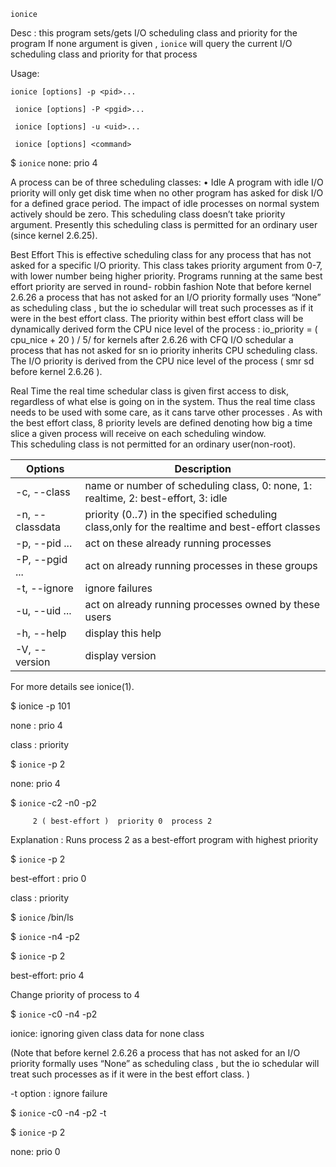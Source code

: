 `ionice`

Desc : 
	this program sets/gets I/O scheduling class and priority for the program If none argument is given , `ionice` will query the current I/O scheduling class and priority for that process

Usage:

 `ionice [options] -p <pid>...`
 
` ionice [options] -P <pgid>...`

` ionice [options] -u <uid>...`

` ionice [options] <command>`


$ `ionice` 
none: prio 4


A process can be of three scheduling classes:
    • Idle
		A program with idle  I/O priority will only get disk time when no other program has asked for disk I/O for a defined grace period.
		The impact of idle processes on normal system actively should be zero.
		This scheduling class doesn’t take priority argument.
		Presently this scheduling class is permitted for an ordinary user (since kernel 2.6.25).
    
   Best Effort
		This is effective scheduling class for any process that has not asked for a specific I/O priority.
		This class takes priority argument from 0-7, with lower number being higher priority.
		Programs running at the same best effort priority are served in round- robbin fashion
		Note that before kernel 2.6.26  a process that has not asked for an I/O priority formally uses “None” as scheduling class , but the io schedular will treat such processes as if it were in the best effort class. 
		The priority within best effort class will be dynamically derived form the CPU nice level of the process : io_priority = ( cpu_nice + 20 ) / 5/
		for kernels after 2.6.26 with CFQ I/O schedular a process that has not asked for sn io priority inherits CPU scheduling class.
		The I/O priority is derived from the CPU nice level of the process ( smr sd before kernel 2.6.26 ).


  Real Time
		the real time schedular class is given first access to disk, regardless of what else is going on in the system.
		Thus the real time class needs to be used with some care, as it cans tarve other processes .
		As with the best effort class, 8 priority levels are defined denoting how big a time slice a given process will receive on each scheduling window.	
		This scheduling class is not permitted for an ordinary user(non-root).


| Options | Description |
|---|---|
| -c, --class <class>   | name or number of scheduling class, 0: none, 1: realtime, 2: best-effort, 3: idle|
| -n, --classdata <num> | priority (0..7) in the specified scheduling class,only for the realtime and best-effort classes|
| -p, --pid <pid>...    | act on these already running processes|
| -P, --pgid <pgrp>...  | act on already running processes in these groups|
| -t, --ignore          | ignore failures|
| -u, --uid <uid>...    | act on already running processes owned by these users|
| -h, --help            | display this help|
| -V, --version         | display version|

For more details see ionice(1).


$ ionice -p 101
  
none : prio 4
  
class : priority

$ `ionice` -p 2
  
none: prio 4

$ `ionice`    -c2			-n0 		-p2
  
	     2 ( best-effort )	priority 0	process 2

Explanation :	 Runs process 2 as a best-effort program with highest priority

$ `ionice` -p 2
  
best-effort : prio 0
  
class	       : priority

$ `ionice` /bin/ls

$ `ionice` -n4 -p2
  
$ `ionice` -p 2
  
best-effort: prio 4
  
Change priority of process to 4
  
$ `ionice` -c0 -n4 -p2
  
ionice: ignoring given class data for none class
  
(Note that before kernel 2.6.26  a process that has not asked for an I/O priority formally uses “None” as scheduling class , but the io schedular will treat such processes as if it were in the best effort class. )

-t option : ignore failure
  
$ `ionice` -c0 -n4 -p2 -t
  
$ `ionice` -p 2
  
none: prio 0
